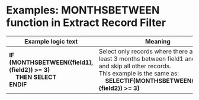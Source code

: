 
# Examples: MONTHSBETWEEN function in Extract Record Filter 

|Example logic text|Meaning|
|------------------|-------|
|**IF (MONTHSBETWEEN({field1},{field2}) >= 3)<br>&nbsp;&nbsp;&nbsp;&nbsp;THEN SELECT<br>ENDIF**|Select only records where there are at least 3 months between field1 and field2,<br>and skip all other records.<br>This example is the same as:<br>&nbsp;&nbsp;&nbsp;&nbsp;**SELECTIF(MONTHSBETWEEN({field1},{field2}) >= 3)**|

